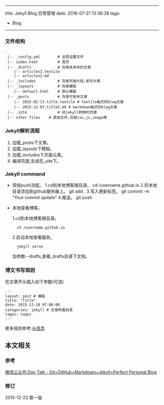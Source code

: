 ----
title: Jekyll Blog 日常管理
date: 2016-07-21 13:36:38
tags:
- Blog
----
### 文件结构
	.
	 |-- _config.yml	    # 全局设置文件
	 |-- index.html         # 首页
	 |-- _drafts            # 存放未发布的文章
		|-- articles1.textile
		|-- articles2.md
	 |-- _includes          # 存放页面片段,即页头等
	 |-- _layouts           # 存放模板
		|-- default.html    # 默认模板
	 |-- _posts             # 存放可发布文章
		|-- 2015-02-17-title.textile # textile格式的blog文章
		|-- 2015-12-07-title2.md # markdown格式的blog文章
	 |-- _site              # 经jekyll转换的页面
	 |-- other files    # 其他文件,存放css,js,image等

### Jekyll解析流程
1. 加载_posts下文章。
2. 加载_layouts下模板。
3. 加载_includes下页面元素。
4. 编译页面,生成在_site下。

### Jekyll command

- 常规push流程。
	1.cd到本地博客根目录。
		cd /username.github.io
	2.将本地目录添加到github服务器上。
		git add .
	3.写入更新标签。
		git commit -m "Your commit update"
	4.推送。
		git push

- 本地查看博客。

	1.cd到本地博客根目录。

		cd /username.github.io

	2.启动本地查看服务。

		jekyll serve

	加参数--drafts,查看_drafts目录下文档。

### 博文书写规则

在文章开头插入如下参数(可选)

	---
	layout: post # 模板
	title: "Title"
	date: 2015-12-18 07:00:00
	categories: jekyll # 文章所属目录
	tages: tages
	---

更多规则参考:[头信息](http://jekyllcn.com/docs/frontmatter/)

## 本文相关
### 参考
[微信公众号:Dev Talk - Git+GitHub+Markdown+Jekyll=Perfect Personal Blog](http://www.devtalking.com/articles/git-gitHub-markdown-jekyll/)
### 修订
2015-12-22:第一版
